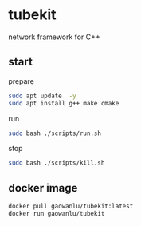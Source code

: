# tubekit

network framework for C++

## start

prepare  

```bash
sudo apt update  -y 
sudo apt install g++ make cmake
```

run  

```bash
sudo bash ./scripts/run.sh
```

stop  

```bash
sudo bash ./scripts/kill.sh
```

## docker image

```bash
docker pull gaowanlu/tubekit:latest
docker run gaowanlu/tubekit
```
